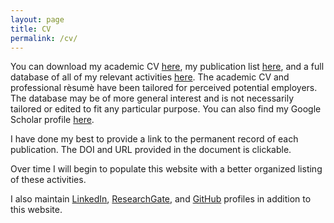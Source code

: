 ```yaml
---
layout: page
title: CV
permalink: /cv/
---
```


You can download my academic CV [here](http://brimacki.github.io/professionalDocuments/CV.pdf), my publication list [here](http://brimacki.github.io/professionalDocuments/Publication%20List.pdf), and a full database of all of my relevant activities [here](http://brimacki.github.io/professionalDocuments/CV-full.pdf). The academic CV and professional rèsumè have been tailored for perceived potential employers. The database may be of more general interest and is not necessarily tailored or edited to fit any particular purpose. You can also find my Google Scholar profile <a href="https://scholar.google.com/citations?user=9BFUB4wAAAAJ&hl=en">here</a>.

I have done my best to provide a link to the permanent record of each publication. The DOI and URL provided in the document is clickable.

Over time I will begin to populate this website with a better organized listing of these activities.

I also maintain [LinkedIn](https://www.linkedin.com/in/brimacki/), [ResearchGate](https://www.researchgate.net/profile/Brian_Mackie-Mason), and [GitHub](https://github.com/brimacki) profiles in addition to this website.
